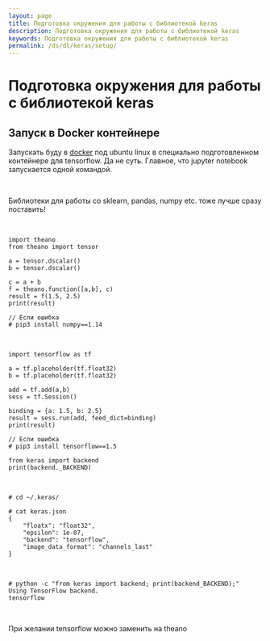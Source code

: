 ```yaml
---
layout: page
title: Подготовка окружения для работы с библиотекой keras
description: Подготовка окружения для работы с библиотекой keras
keywords: Подготовка окружения для работы с библиотекой keras
permalink: /ds/dl/keras/setup/
---
```


# Подготовка окружения для работы с библиотекой keras

## Запуск в Docker контейнере

Запускать буду в <a href="/ds/devtools/python/docker/">docker</a> под ubuntu linux в специально подготовленном контейнере для tensorflow. Да не суть. Главное, что jupyter notebook запускается одной командой.

<br/>

Библиотеки для работы со sklearn, pandas, numpy etc. тоже лучше сразу поставить!

<br/>

```
import theano
from theano import tensor

a = tensor.dscalar()
b = tensor.dscalar()

c = a + b
f = theano.function([a,b], c)
result = f(1.5, 2.5)
print(result)

```

    // Если ошибка
    # pip3 install numpy==1.14

<br/>

```
import tensorflow as tf

a = tf.placeholder(tf.float32)
b = tf.placeholder(tf.float32)

add = tf.add(a,b)
sess = tf.Session()

binding = {a: 1.5, b: 2.5}
result = sess.run(add, feed_dict=binding)
print(result)

```

    // Если ошибка
    # pip3 install tensorflow==1.5

```
from keras import backend
print(backend._BACKEND)

```

<br/>

    # cd ~/.keras/

    # cat keras.json
    {
        "floatx": "float32",
        "epsilon": 1e-07,
        "backend": "tensorflow",
        "image_data_format": "channels_last"
    }

<br/>

    # python -c "from keras import backend; print(backend_BACKEND);"
    Using TensorFlow backend.
    tensorflow

<br/>

При желании tensorflow можно заменить на theano
